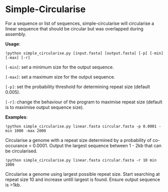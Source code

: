 # Simple-Circularise
For a sequence or list of sequences, simple-circularise will circularise a linear sequence that should be circular but was overlapped during assembly.

**Usage**: 
```shell 
!python simple_circularise.py [input.fasta] [output.fasta] [-p] [-min] [-max] [-r]
```
```[-min]```: set a minimum size for the output sequence. 

```[-max]```: set a maximum size for the output sequence.

```[-p]```: set the probability threshold for determining repeat size (default 0.005). 

```[-r]```: change the behaviour of the program to maximise repeat size (default is to maximise output sequence size). 


**Examples**:

```shell
!python simple_circularise.py linear.fasta circular.fasta -p 0.0001 -min 1000 -max 2000
``` 
Circularise a genome with a repeat size determined by a probability of co-occurance < 0.0001. Output the largest sequence between 1 - 2kb  that can be circularised.

```shell
!python simple_circularise.py linear.fasta circular.fasta -r 10 min 1000
```

Circularise a genome using largest possible repeat size. Start searching at repeat size 10 and increase untill largest is found. Ensure output sequence is >1kb.
